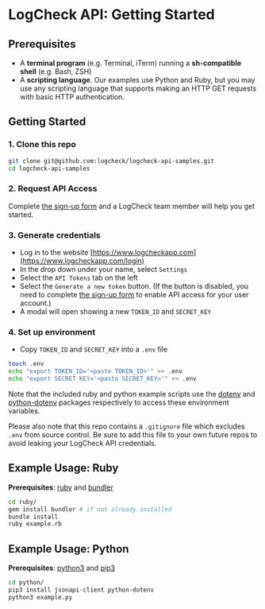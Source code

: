 # LogCheck API: Getting Started

## Prerequisites
- A **terminal program** (e.g. Terminal, iTerm) running a **sh-compatible shell** (e.g. Bash, ZSH)
- A **scripting language**. Our examples use Python and Ruby, but you may use any scripting language that
    supports making an HTTP GET requests with basic HTTP authentication.

## Getting Started

### 1. Clone this repo

```sh
git clone git@github.com:logcheck/logcheck-api-samples.git
cd logcheck-api-samples
```

### 2. Request API Access
Complete [the sign-up
form](https://www.logcheck.com/logchecks-api-how-to-fetch-data-from-your-logbooks/)
and a LogCheck team member will help you get started.

### 3. Generate credentials
- Log in to the website [https://www.logcheckapp.com](https://www.logcheckapp.com/login)
- In the drop down under your name, select `Settings`
- Select the `API Tokens` tab on the left
- Select the `Generate a new token` button.  (If the button is disabled, you
    need to complete [the sign-up
    form](https://www.logcheck.com/logchecks-api-how-to-fetch-data-from-your-logbooks/)
    to enable API access for your user account.)
- A modal will open showing a new `TOKEN_ID` and `SECRET_KEY`

### 4. Set up environment
- Copy `TOKEN_ID` and `SECRET_KEY` into a `.env` file

```sh
touch .env
echo "export TOKEN_ID='<paste TOKEN_ID>'" >> .env
echo "export SECRET_KEY='<paste SECRET_KEY>'" >> .env
```

Note that the included ruby and python example scripts use the
[dotenv](https://github.com/bkeepers/dotenv) and
[python-dotenv](https://pypi.org/project/python-dotenv/) packages respectively
to access these environment variables.

Please also note that this repo contains a `.gitignore` file which excludes
`.env` from source control. Be sure to add this file to your
own future repos to avoid leaking your LogCheck API credentials.

## Example Usage: Ruby

**Prerequisites**: [ruby](https://www.ruby-lang.org/en/documentation/installation/) and [bundler](https://bundler.io/)

```bash
cd ruby/
gem install bundler # if not already installed
bundle install
ruby example.rb
```

## Example Usage: Python

**Prerequisites**: [python3](https://www.python.org/downloads/) and [pip3](https://pip.pypa.io/en/stable/installing/)

```bash
cd python/
pip3 install jsonapi-client python-dotenv
python3 example.py
```
